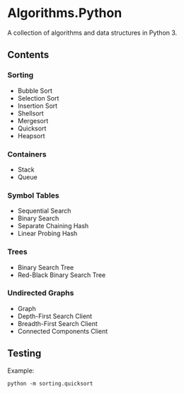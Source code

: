 # Algorithms.Python

A collection of algorithms and data structures in Python 3.

## Contents

### Sorting

* Bubble Sort
* Selection Sort
* Insertion Sort
* Shellsort
* Mergesort
* Quicksort
* Heapsort

### Containers

* Stack
* Queue

### Symbol Tables

* Sequential Search
* Binary Search
* Separate Chaining Hash
* Linear Probing Hash

### Trees

* Binary Search Tree
* Red-Black Binary Search Tree

### Undirected Graphs

* Graph
* Depth-First Search Client
* Breadth-First Search Client
* Connected Components Client

## Testing

Example:

```ssh
python -m sorting.quicksort
```
